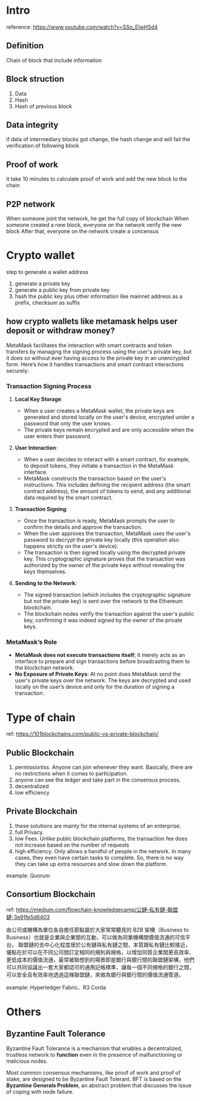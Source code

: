 # Intro

reference: https://www.youtube.com/watch?v=SSo_EIwHSd4

## Definition

Chain of block that include information

## Block struction

1. Data
2. Hash
3. Hash of previous block

## Data integrity

if data of intermediary blocks got change, the hash change and will fail the verification of following block

## Proof of work

it take 10 minutes to calculate proof of work and add the new block to the chain

## P2P network

When someone joint the network, he get the full copy of blockchain
When someone created a new block, everyone on the network verify the new block
After that, everyone on the network create a concensus

# Crypto wallet

step to generate a wallet address

1. generate a private key
2. generate a public key from private key
3. hash the public key plus other information like mainnet address as a prefix, checksum as suffix

## how crypto wallets like metamask helps user deposit or withdraw money?

MetaMask facilitates the interaction with smart contracts and token transfers by managing the signing process using the user's private key, but it does so without ever having access to the private key in an unencrypted form. Here’s how it handles transactions and smart contract interactions securely:

### Transaction Signing Process

1. **Local Key Storage**:

   - When a user creates a MetaMask wallet, the private keys are generated and stored locally on the user's device, encrypted under a password that only the user knows.
   - The private keys remain encrypted and are only accessible when the user enters their password.

2. **User Interaction**:

   - When a user decides to interact with a smart contract, for example, to deposit tokens, they initiate a transaction in the MetaMask interface.
   - MetaMask constructs the transaction based on the user's instructions. This includes defining the recipient address (the smart contract address), the amount of tokens to send, and any additional data required by the smart contract.

3. **Transaction Signing**:

   - Once the transaction is ready, MetaMask prompts the user to confirm the details and approve the transaction.
   - When the user approves the transaction, MetaMask uses the user's password to decrypt the private key locally (this operation also happens strictly on the user's device).
   - The transaction is then signed locally using the decrypted private key. This cryptographic signature proves that the transaction was authorized by the owner of the private keys without revealing the keys themselves.

4. **Sending to the Network**:
   - The signed transaction (which includes the cryptographic signature but not the private key) is sent over the network to the Ethereum blockchain.
   - The blockchain nodes verify the transaction against the user's public key, confirming it was indeed signed by the owner of the private keys.

### MetaMask’s Role

- **MetaMask does not execute transactions itself**; it merely acts as an interface to prepare and sign transactions before broadcasting them to the blockchain network.
- **No Exposure of Private Keys**: At no point does MetaMask send the user's private keys over the network. The keys are decrypted and used locally on the user’s device and only for the duration of signing a transaction.

# Type of chain

ref: https://101blockchains.com/public-vs-private-blockchain/

## Public Blockchain

1. permissionlss. Anyone can join whenever they want. Basically, there are no restrictions when it comes to participation.
2. anyone can see the ledger and take part in the consensus process.
3. decentralized
4. low efficiency

## Private Blockchain

1. these solutions are mainly for the internal systems of an enterprise.
2. full Privacy.
3. low Fees. Unlike public blockchain platforms, the transaction fee does not increase based on the number of requests
4. high efficiency. Only allows a handful of people in the network. In many cases, they even have certain tasks to complete. So, there is no way they can take up extra resources and slow down the platform.

example: Quorum

## Consortium Blockchain

ref: https://medium.com/flowchain-knowledgecamp/公鏈-私有鏈-聯盟鏈-3e91fe5d6403

由公司或機構為單位各自擔任節點屬於大家常常聽見的 B2B 架構（Business to Business）也就是企業與企業間的互動，可以做為同業機構間價值流通的可信平台。
聯盟鏈的去中心化程度居於公有鏈與私有鏈之間，本質跟私有鏈比較接近，優點在於可以在不同公司間訂定相同的規則與規格，以增加同質企業間更高效率、更低成本的價值流通，最常被聯想到的場景即是銀行與銀行間的聯盟鏈架構，他們可以共同協議出一套大家都認可的通用記帳標準，讓每一個不同規格的銀行之間，可以安全且有效率地透過這條聯盟鏈，來做為銀行與銀行間的價值流通管道。

example: Hyperledger Fabric、R3 Corda

# Others

## Byzantine Fault Tolerance

Byzantine Fault Tolerance is a mechanism that enables a decentralized, trustless network to **function** even in the presence of malfunctioning or malicious nodes.

Most common consensus mechanisms, like proof of work and proof of stake, are designed to be Byzantine Fault Tolerant. BFT is based on the **Byzantine Generals Problem**, an abstract problem that discusses the issue of coping with node failure.
